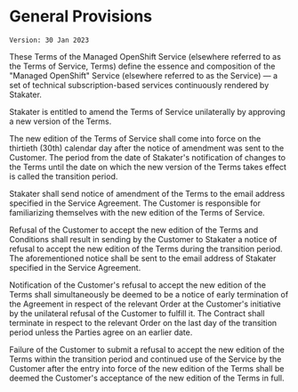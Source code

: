 # General Provisions

`Version: 30 Jan 2023`

These Terms of the Managed OpenShift Service (elsewhere referred to as the Terms of Service, Terms) define the essence and composition of the "Managed OpenShift" Service (elsewhere referred to as the Service) — a set of technical subscription-based services continuously rendered by Stakater.

Stakater is entitled to amend the Terms of Service unilaterally by approving a new version of the Terms.

The new edition of the Terms of Service shall come into force on the thirtieth (30th) calendar day after the notice of amendment was sent to the Customer. The period from the date of Stakater's notification of changes to the Terms until the date on which the new version of the Terms takes effect is called the transition period.

Stakater shall send notice of amendment of the Terms to the email address specified in the Service Agreement. The Customer is responsible for familiarizing themselves with the new edition of the Terms of Service.

Refusal of the Customer to accept the new edition of the Terms and Conditions shall result in sending by the Customer to Stakater a notice of refusal to accept the new edition of the Terms during the transition period. The aforementioned notice shall be sent to the email address of Stakater specified in the Service Agreement.

Notification of the Customer's refusal to accept the new edition of the Terms shall simultaneously be deemed to be a notice of early termination of the Agreement in respect of the relevant Order at the Customer's initiative by the unilateral refusal of the Customer to fulfill it. The Contract shall terminate in respect to the relevant Order on the last day of the transition period unless the Parties agree on an earlier date.

Failure of the Customer to submit a refusal to accept the new edition of the Terms within the transition period and continued use of the Service by the Customer after the entry into force of the new edition of the Terms shall be deemed the Customer's acceptance of the new edition of the Terms in full.
